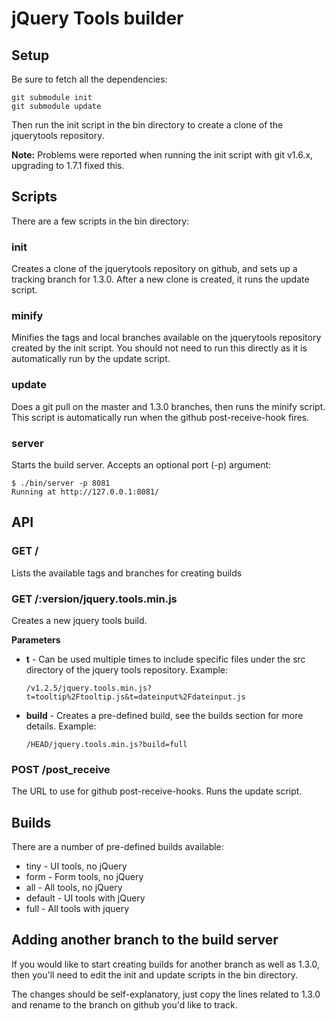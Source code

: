 # jQuery Tools builder


## Setup

Be sure to fetch all the dependencies:

    git submodule init
    git submodule update

Then run the init script in the bin directory to create a clone of the
jquerytools repository.

__Note:__ Problems were reported when running the init script with git v1.6.x,
upgrading to 1.7.1 fixed this.


## Scripts

There are a few scripts in the bin directory:

### init

Creates a clone of the jquerytools repository on github, and sets up a tracking
branch for 1.3.0. After a new clone is created, it runs the update script.

### minify

Minifies the tags and local branches available on the jquerytools repository
created by the init script. You should not need to run this directly as it is
automatically run by the update script.

### update

Does a git pull on the master and 1.3.0 branches, then runs the minify script.
This script is automatically run when the github post-receive-hook fires.

### server

Starts the build server. Accepts an optional port (-p) argument:

    $ ./bin/server -p 8081
    Running at http://127.0.0.1:8081/


## API

### GET /

Lists the available tags and branches for creating builds

### GET /:version/jquery.tools.min.js

Creates a new jquery tools build.

__Parameters__

* __t__ - Can be used multiple times to include specific files under the src
  directory of the jquery tools repository. Example:

      /v1.2.5/jquery.tools.min.js?t=tooltip%2Ftooltip.js&t=dateinput%2Fdateinput.js

* __build__ - Creates a pre-defined build, see the builds section for more details.
  Example:

      /HEAD/jquery.tools.min.js?build=full

### POST /post_receive

The URL to use for github post-receive-hooks. Runs the update script.


## Builds

There are a number of pre-defined builds available:

* tiny - UI tools, no jQuery
* form - Form tools, no jQuery
* all -  All tools, no jQuery
* default -  UI tools with jQuery
* full - All tools with jquery


## Adding another branch to the build server

If you would like to start creating builds for another branch as well as 1.3.0,
then you'll need to edit the init and update scripts in the bin directory.

The changes should be self-explanatory, just copy the lines related to 1.3.0 and
rename to the branch on github you'd like to track.
